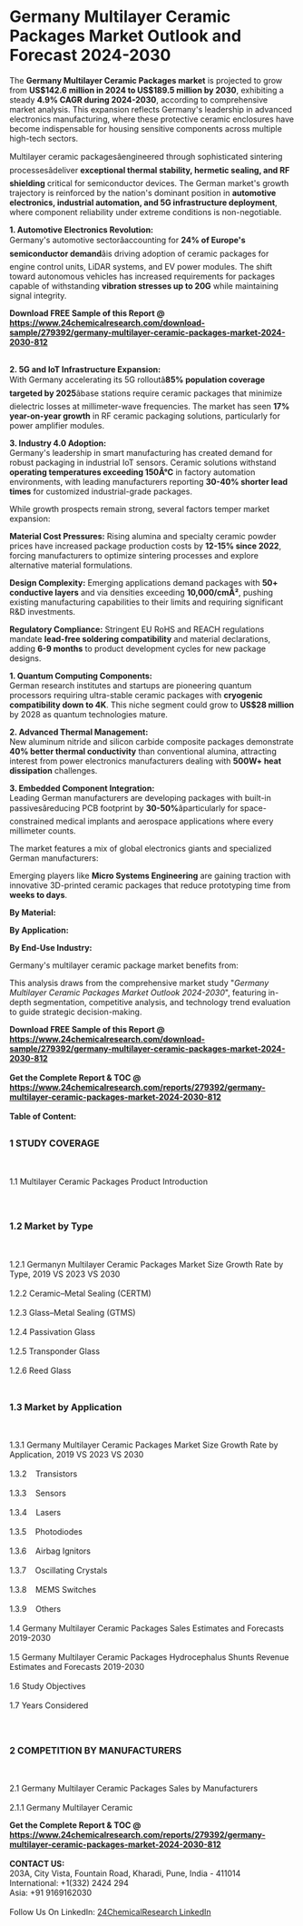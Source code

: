 <h1>Germany Multilayer Ceramic Packages Market Outlook and Forecast 2024-2030</h1><p>The <strong>Germany Multilayer Ceramic Packages market</strong> is projected to grow from <strong>US$142.6 million in 2024 to US$189.5 million by 2030</strong>, exhibiting a steady <strong>4.9% CAGR during 2024-2030</strong>, according to comprehensive market analysis. This expansion reflects Germany's leadership in advanced electronics manufacturing, where these protective ceramic enclosures have become indispensable for housing sensitive components across multiple high-tech sectors.</p><p>Multilayer ceramic packagesâengineered through sophisticated sintering processesâdeliver <strong>exceptional thermal stability, hermetic sealing, and RF shielding</strong> critical for semiconductor devices. The German market's growth trajectory is reinforced by the nation's dominant position in <strong>automotive electronics, industrial automation, and 5G infrastructure deployment</strong>, where component reliability under extreme conditions is non-negotiable.</p><p><strong>1. Automotive Electronics Revolution:</strong><br>
Germany's automotive sectorâaccounting for <strong>24% of Europe's semiconductor demand</strong>âis driving adoption of ceramic packages for engine control units, LiDAR systems, and EV power modules. The shift toward autonomous vehicles has increased requirements for packages capable of withstanding <strong>vibration stresses up to 20G</strong> while maintaining signal integrity.</p><div><b>Download FREE Sample of this Report @ 
            <a href="https://www.24chemicalresearch.com/download-sample/279392/germany-multilayer-ceramic-packages-market-2024-2030-812">
            https://www.24chemicalresearch.com/download-sample/279392/germany-multilayer-ceramic-packages-market-2024-2030-812</a></b></div><br><p><strong>2. 5G and IoT Infrastructure Expansion:</strong><br>
With Germany accelerating its 5G rolloutâ<strong>85% population coverage targeted by 2025</strong>âbase stations require ceramic packages that minimize dielectric losses at millimeter-wave frequencies. The market has seen <strong>17% year-on-year growth</strong> in RF ceramic packaging solutions, particularly for power amplifier modules.</p><p><strong>3. Industry 4.0 Adoption:</strong><br>
Germany's leadership in smart manufacturing has created demand for robust packaging in industrial IoT sensors. Ceramic solutions withstand <strong>operating temperatures exceeding 150Â°C</strong> in factory automation environments, with leading manufacturers reporting <strong>30-40% shorter lead times</strong> for customized industrial-grade packages.</p><p>While growth prospects remain strong, several factors temper market expansion:</p><p><strong>Material Cost Pressures:</strong> Rising alumina and specialty ceramic powder prices have increased package production costs by <strong>12-15% since 2022</strong>, forcing manufacturers to optimize sintering processes and explore alternative material formulations.</p><p><strong>Design Complexity:</strong> Emerging applications demand packages with <strong>50+ conductive layers</strong> and via densities exceeding <strong>10,000/cmÂ²</strong>, pushing existing manufacturing capabilities to their limits and requiring significant R&amp;D investments.</p><p><strong>Regulatory Compliance:</strong> Stringent EU RoHS and REACH regulations mandate <strong>lead-free soldering compatibility</strong> and material declarations, adding <strong>6-9 months</strong> to product development cycles for new package designs.</p><p><strong>1. Quantum Computing Components:</strong><br>
German research institutes and startups are pioneering quantum processors requiring ultra-stable ceramic packages with <strong>cryogenic compatibility down to 4K</strong>. This niche segment could grow to <strong>US$28 million</strong> by 2028 as quantum technologies mature.</p><p><strong>2. Advanced Thermal Management:</strong><br>
New aluminum nitride and silicon carbide composite packages demonstrate <strong>40% better thermal conductivity</strong> than conventional alumina, attracting interest from power electronics manufacturers dealing with <strong>500W+ heat dissipation</strong> challenges.</p><p><strong>3. Embedded Component Integration:</strong><br>
Leading German manufacturers are developing packages with built-in passivesâreducing PCB footprint by <strong>30-50%</strong>âparticularly for space-constrained medical implants and aerospace applications where every millimeter counts.</p><p>The market features a mix of global electronics giants and specialized German manufacturers:</p><p>Emerging players like <strong>Micro Systems Engineering</strong> are gaining traction with innovative 3D-printed ceramic packages that reduce prototyping time from <strong>weeks to days</strong>.</p><p><strong>By Material:</strong></p><p><strong>By Application:</strong></p><p><strong>By End-Use Industry:</strong></p><p>Germany's multilayer ceramic package market benefits from:</p><p>This analysis draws from the comprehensive market study "<em>Germany Multilayer Ceramic Packages Market Outlook 2024-2030</em>", featuring in-depth segmentation, competitive analysis, and technology trend evaluation to guide strategic decision-making.</p><div><b>Download FREE Sample of this Report @ 
            <a href="https://www.24chemicalresearch.com/download-sample/279392/germany-multilayer-ceramic-packages-market-2024-2030-812">
            https://www.24chemicalresearch.com/download-sample/279392/germany-multilayer-ceramic-packages-market-2024-2030-812</a></b></div><br><div><b>Get the Complete Report & TOC @ 
            <a href="https://www.24chemicalresearch.com/reports/279392/germany-multilayer-ceramic-packages-market-2024-2030-812">
            https://www.24chemicalresearch.com/reports/279392/germany-multilayer-ceramic-packages-market-2024-2030-812</a></b></div><br>
            <b>Table of Content:</b><p><h2><span style="font-size:16px"><strong>1 STUDY COVERAGE</strong></span></h2><br />
<p>1.1 Multilayer Ceramic Packages Product Introduction</p><br />
<h2><span style="font-size:16px"><strong>1.2 Market by Type</strong></span></h2><br />
<p>1.2.1 Germanyn Multilayer Ceramic Packages Market Size Growth Rate by Type, 2019 VS 2023 VS 2030<br /><br />
1.2.2 Ceramic&#150;Metal Sealing (CERTM)&nbsp;&nbsp; &nbsp;<br /><br />
1.2.3 Glass&#150;Metal Sealing (GTMS)<br /><br />
1.2.4 Passivation Glass<br /><br />
1.2.5 Transponder Glass<br /><br />
1.2.6 Reed Glass<br /><br />
<h2><span style="font-size:16px"><strong>1.3 Market by Application</strong></span></h2><br />
<p>1.3.1 Germany Multilayer Ceramic Packages Market Size Growth Rate by Application, 2019 VS 2023 VS 2030<br /><br />
1.3.2&nbsp;&nbsp; &nbsp;Transistors<br /><br />
1.3.3&nbsp;&nbsp; &nbsp;Sensors<br /><br />
1.3.4&nbsp;&nbsp; &nbsp;Lasers<br /><br />
1.3.5&nbsp;&nbsp; &nbsp;Photodiodes<br /><br />
1.3.6&nbsp;&nbsp; &nbsp;Airbag Ignitors<br /><br />
1.3.7&nbsp;&nbsp; &nbsp;Oscillating Crystals<br /><br />
1.3.8&nbsp;&nbsp; &nbsp;MEMS Switches<br /><br />
1.3.9&nbsp;&nbsp; &nbsp;Others<br /><br />
1.4 Germany Multilayer Ceramic Packages Sales Estimates and Forecasts 2019-2030<br /><br />
1.5 Germany Multilayer Ceramic Packages Hydrocephalus Shunts Revenue Estimates and Forecasts 2019-2030<br /><br />
1.6 Study Objectives<br /><br />
1.7 Years Considered</p><br />
<h2><span style="font-size:16px"><strong>2 COMPETITION BY MANUFACTURERS</strong></span></h2><br />
<p>2.1 Germany Multilayer Ceramic Packages Sales by Manufacturers<br /><br />
2.1.1 Germany Multilayer Ceramic</p><div><b>Get the Complete Report & TOC @ 
            <a href="https://www.24chemicalresearch.com/reports/279392/germany-multilayer-ceramic-packages-market-2024-2030-812">
            https://www.24chemicalresearch.com/reports/279392/germany-multilayer-ceramic-packages-market-2024-2030-812</a></b></div><br><b>CONTACT US:</b><br>
            203A, City Vista, Fountain Road, Kharadi, Pune, India - 411014<br>
            International: +1(332) 2424 294<br>
            Asia: +91 9169162030 <br><br>
            Follow Us On LinkedIn: <a href="https://www.linkedin.com/company/24chemicalresearch/">24ChemicalResearch LinkedIn</a>